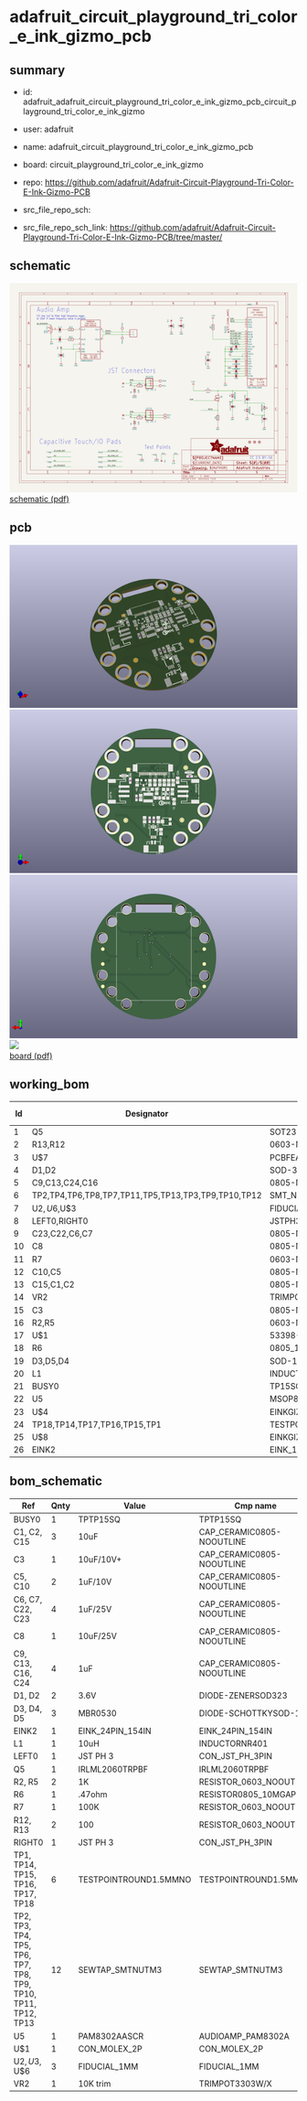 # adafruit_circuit_playground_tri_color_e_ink_gizmo_pcb
 
## summary 
* id: adafruit_adafruit_circuit_playground_tri_color_e_ink_gizmo_pcb_circuit_playground_tri_color_e_ink_gizmo
* user: adafruit
* name: adafruit_circuit_playground_tri_color_e_ink_gizmo_pcb
* board: circuit_playground_tri_color_e_ink_gizmo
* repo: https://github.com/adafruit/Adafruit-Circuit-Playground-Tri-Color-E-Ink-Gizmo-PCB



* src_file_repo_sch: 
* src_file_repo_sch_link: https://github.com/adafruit/Adafruit-Circuit-Playground-Tri-Color-E-Ink-Gizmo-PCB/tree/master/

## schematic  
![](working_schematic_600.png)  
[schematic (pdf)](working_schematic.pdf)  

## pcb  
![](working_3d_600.png) 
![](working_3d_front_600.png)  
![](working_3d_back_600.png)  
![](working_600.png)  
[board (pdf)](working.pdf)  

## working_bom
| Id | Designator | Footprint | Quantity | Designation | Supplier and ref |  | None | 
| --- | --- | --- | --- | --- | --- | --- | --- | 
| 1 | Q5 | SOT23-3 | 1 | IRLML0100 |  |  | [''] | 
| 2 | R13,R12 | 0603-NO | 2 | 100 |  |  | [''] | 
| 3 | U$7 | PCBFEAT-REV-040 | 1 |  |  |  | [''] | 
| 4 | D1,D2 | SOD-323 | 2 | 3.6V |  |  | [''] | 
| 5 | C9,C13,C24,C16 | 0805-NO | 4 | 1uF |  |  | [''] | 
| 6 | TP2,TP4,TP6,TP8,TP7,TP11,TP5,TP13,TP3,TP9,TP10,TP12 | SMT_NUT_3MM | 12 | SEWTAP_SMTNUTM3 |  |  | [''] | 
| 7 | U$2,U$6,U$3 | FIDUCIAL_1MM | 3 | FIDUCIAL_1MM |  |  | [''] | 
| 8 | LEFT0,RIGHT0 | JSTPH3 | 2 | JST PH 3 |  |  | [''] | 
| 9 | C23,C22,C6,C7 | 0805-NO | 4 | 1uF/25V |  |  | [''] | 
| 10 | C8 | 0805-NO | 1 | 10uF/25V |  |  | [''] | 
| 11 | R7 | 0603-NO | 1 | 100K |  |  | [''] | 
| 12 | C10,C5 | 0805-NO | 2 | 1uF/10V |  |  | [''] | 
| 13 | C15,C1,C2 | 0805-NO | 3 | 10uF |  |  | [''] | 
| 14 | VR2 | TRIMPOT_BOURNS_3303W | 1 | 10K trim |  |  | [''] | 
| 15 | C3 | 0805-NO | 1 | 10uF/10V+ |  |  | [''] | 
| 16 | R2,R5 | 0603-NO | 2 | 1K |  |  | [''] | 
| 17 | U$1 | 53398-0271 | 1 | CON_MOLEX_2P |  |  | [''] | 
| 18 | R6 | 0805_10MGAP | 1 | .47ohm |  |  | [''] | 
| 19 | D3,D5,D4 | SOD-123 | 3 | MBR0530 |  |  | [''] | 
| 20 | L1 | INDUCTOR_4X4MM_NR401 | 1 | 10uH |  |  | [''] | 
| 21 | BUSY0 | TP15SQ | 1 | TPTP15SQ |  |  | [''] | 
| 22 | U5 | MSOP8_0.65MM | 1 | PAM8302AASCR |  |  | [''] | 
| 23 | U$4 | EINKGIZMO_BACK | 1 |  |  |  | [''] | 
| 24 | TP18,TP14,TP17,TP16,TP15,TP1 | TESTPOINT_ROUND_1.5MM_NO | 6 |  |  |  | [''] | 
| 25 | U$8 | EINKGIZMO_FRONT | 1 |  |  |  | [''] | 
| 26 | EINK2 | EINK_154IN | 1 | EINK_24PIN_154IN |  |  | [''] | 


## bom_schematic
| Ref | Qnty | Value | Cmp name | Footprint | Description | Vendor | DNP | 
| --- | --- | --- | --- | --- | --- | --- | --- | 
| BUSY0 | 1 | TPTP15SQ | TPTP15SQ | working:TP15SQ |  |  |  | 
| C1, C2, C15 | 3 | 10uF | CAP_CERAMIC0805-NOOUTLINE | working:0805-NO |  |  |  | 
| C3 | 1 | 10uF/10V+ | CAP_CERAMIC0805-NOOUTLINE | working:0805-NO |  |  |  | 
| C5, C10 | 2 | 1uF/10V | CAP_CERAMIC0805-NOOUTLINE | working:0805-NO |  |  |  | 
| C6, C7, C22, C23 | 4 | 1uF/25V | CAP_CERAMIC0805-NOOUTLINE | working:0805-NO |  |  |  | 
| C8 | 1 | 10uF/25V | CAP_CERAMIC0805-NOOUTLINE | working:0805-NO |  |  |  | 
| C9, C13, C16, C24 | 4 | 1uF | CAP_CERAMIC0805-NOOUTLINE | working:0805-NO |  |  |  | 
| D1, D2 | 2 | 3.6V | DIODE-ZENERSOD323 | working:SOD-323 |  |  |  | 
| D3, D4, D5 | 3 | MBR0530 | DIODE-SCHOTTKYSOD-123 | working:SOD-123 |  |  |  | 
| EINK2 | 1 | EINK_24PIN_154IN | EINK_24PIN_154IN | working:EINK_154IN |  |  |  | 
| L1 | 1 | 10uH | INDUCTORNR401 | working:INDUCTOR_4X4MM_NR401 |  |  |  | 
| LEFT0 | 1 | JST PH 3 | CON_JST_PH_3PIN | working:JSTPH3 |  |  |  | 
| Q5 | 1 | IRLML2060TRPBF | IRLML2060TRPBF | working:SOT23-3 |  |  |  | 
| R2, R5 | 2 | 1K | RESISTOR_0603_NOOUT | working:0603-NO |  |  |  | 
| R6 | 1 | .47ohm | RESISTOR0805_10MGAP | working:0805_10MGAP |  |  |  | 
| R7 | 1 | 100K | RESISTOR_0603_NOOUT | working:0603-NO |  |  |  | 
| R12, R13 | 2 | 100 | RESISTOR_0603_NOOUT | working:0603-NO |  |  |  | 
| RIGHT0 | 1 | JST PH 3 | CON_JST_PH_3PIN | working:JSTPH3 |  |  |  | 
| TP1, TP14, TP15, TP16, TP17, TP18 | 6 | TESTPOINTROUND1.5MMNO | TESTPOINTROUND1.5MMNO | working:TESTPOINT_ROUND_1.5MM_NO |  |  |  | 
| TP2, TP3, TP4, TP5, TP6, TP7, TP8, TP9, TP10, TP11, TP12, TP13 | 12 | SEWTAP_SMTNUTM3 | SEWTAP_SMTNUTM3 | working:SMT_NUT_3MM |  |  |  | 
| U5 | 1 | PAM8302AASCR | AUDIOAMP_PAM8302A | working:MSOP8_0.65MM |  |  |  | 
| U$1 | 1 | CON_MOLEX_2P | CON_MOLEX_2P | working:53398-0271 |  |  |  | 
| U$2, U$3, U$6 | 3 | FIDUCIAL_1MM | FIDUCIAL_1MM | working:FIDUCIAL_1MM |  |  |  | 
| VR2 | 1 | 10K trim | TRIMPOT3303W/X | working:TRIMPOT_BOURNS_3303W |  |  |  | 



